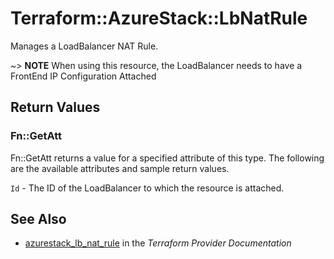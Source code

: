 # Terraform::AzureStack::LbNatRule

Manages a LoadBalancer NAT Rule.

~> **NOTE** When using this resource, the LoadBalancer needs to have a FrontEnd IP Configuration Attached

## Return Values

### Fn::GetAtt

Fn::GetAtt returns a value for a specified attribute of this type. The following are the available attributes and sample return values.

`Id` - The ID of the LoadBalancer to which the resource is attached.

## See Also

* [azurestack_lb_nat_rule](https://www.terraform.io/docs/providers/azurestack/r/lb_nat_rule.html) in the _Terraform Provider Documentation_